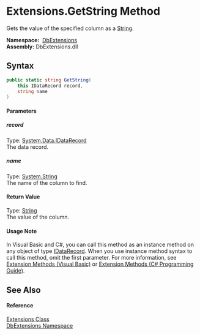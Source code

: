 Extensions.GetString Method
===========================
Gets the value of the specified column as a [String][1].

  **Namespace:**  [DbExtensions][2]  
  **Assembly:** DbExtensions.dll

Syntax
------

```csharp
public static string GetString(
	this IDataRecord record,
	string name
)
```

#### Parameters

##### *record*
Type: [System.Data.IDataRecord][3]  
The data record.

##### *name*
Type: [System.String][1]  
The name of the column to find.

#### Return Value
Type: [String][1]  
The value of the column.
#### Usage Note
In Visual Basic and C#, you can call this method as an instance method on any object of type [IDataRecord][3]. When you use instance method syntax to call this method, omit the first parameter. For more information, see [Extension Methods (Visual Basic)][4] or [Extension Methods (C# Programming Guide)][5].

See Also
--------

#### Reference
[Extensions Class][6]  
[DbExtensions Namespace][2]  

[1]: https://docs.microsoft.com/dotnet/api/system.string
[2]: ../README.md
[3]: https://docs.microsoft.com/dotnet/api/system.data.idatarecord
[4]: https://docs.microsoft.com/dotnet/visual-basic/programming-guide/language-features/procedures/extension-methods
[5]: https://docs.microsoft.com/dotnet/csharp/programming-guide/classes-and-structs/extension-methods
[6]: README.md